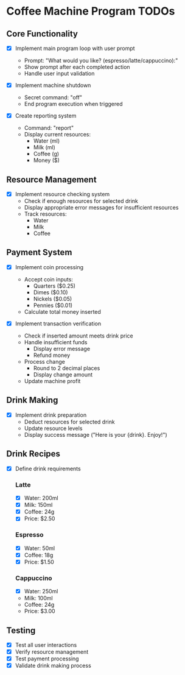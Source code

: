 # Coffee Machine Program TODOs

## Core Functionality
- [x] Implement main program loop with user prompt
  - Prompt: "What would you like? (espresso/latte/cappuccino):"
  - Show prompt after each completed action
  - Handle user input validation

- [x] Implement machine shutdown
  - Secret command: "off"
  - End program execution when triggered

- [x] Create reporting system
  - Command: "report"
  - Display current resources:
    - Water (ml)
    - Milk (ml)
    - Coffee (g)
    - Money ($)

## Resource Management
- [x] Implement resource checking system
  - Check if enough resources for selected drink
  - Display appropriate error messages for insufficient resources
  - Track resources:
    - Water
    - Milk
    - Coffee

## Payment System
- [x] Implement coin processing
  - Accept coin inputs:
    - Quarters ($0.25)
    - Dimes ($0.10)
    - Nickels ($0.05)
    - Pennies ($0.01)
  - Calculate total money inserted

- [x] Implement transaction verification
  - Check if inserted amount meets drink price
  - Handle insufficient funds
    - Display error message
    - Refund money
  - Process change
    - Round to 2 decimal places
    - Display change amount
  - Update machine profit

## Drink Making
- [x] Implement drink preparation
  - Deduct resources for selected drink
  - Update resource levels
  - Display success message ("Here is your {drink}. Enjoy!")

## Drink Recipes
- [x] Define drink requirements
  ### Latte
  - [x] Water: 200ml
  - [x] Milk: 150ml
  - [x] Coffee: 24g
  - [x] Price: $2.50

  ### Espresso
  - [x] Water: 50ml
  - [x] Coffee: 18g
  - [x] Price: $1.50

  ### Cappuccino
  - [x] Water: 250ml
  - Milk: 100ml
  - Coffee: 24g
  - Price: $3.00

## Testing
- [x] Test all user interactions
- [x] Verify resource management
- [x] Test payment processing
- [x] Validate drink making process